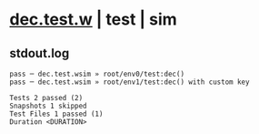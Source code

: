 # [dec.test.w](../../../../../../tests/sdk_tests/counter/dec.test.w) | test | sim

## stdout.log
```log
pass ─ dec.test.wsim » root/env0/test:dec()                
pass ─ dec.test.wsim » root/env1/test:dec() with custom key

Tests 2 passed (2)
Snapshots 1 skipped
Test Files 1 passed (1)
Duration <DURATION>
```

